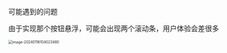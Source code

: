 可能遇到的问题

由于实现那个按钮悬浮，可能会出现两个滚动条，用户体验会差很多

<img src="/Users/hang/Library/Application Support/typora-user-images/image-20240116104023480.png" alt="image-20240116104023480" style="zoom:50%;" />